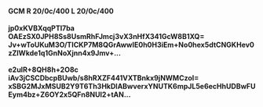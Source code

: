 #### GCM R 20/0c/400 L 20/0c/400
**jp0xKVBXqqPTl7ba**<br/>**OAEzSX0JPH8Ss8UsmRhFJmcj3vX3nHfX341GcW8B1XQ=**<br/>**Jv+wToUKuM3O/TICKP7M8QGrAwwIE0h0H3iEm+No0hex5dtCNGKHev0zZlWkde1q1GnNoXjnn4x9Jmv+...**<br/><br/>
**e2ulR+8QH8h+2O8c**<br/>**iAv3jCSCDbcpBUwb/s8hRXZF441VXTBnkx9jNWMCzoI=**<br/>**xSBG2MJxMSUB2Y9T6Th3HkDlABwverxYNUTK6mpJL5e6ecHhUDBwFUEym4bz+Z6OY2x5QFn8NUl2+tAN...**